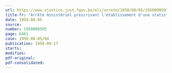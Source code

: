 ```yaml
---
url: https://www.ejustice.just.fgov.be/eli/arrete/1950/08/05/1950080505/justel
title-fr: "Arrêté ministériel prescrivant l'établissement d'une statistique mensuelle de l'activité dans l'industrie du ciment"
date: 1950-08-05
source:
number: 1950080505
page: 6461
case: 1950-08-05/04
publication: 1950-09-17
starts:
modifies:
pdf-original:
pdf-consolidated:
---
```


